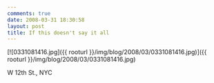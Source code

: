 ```yaml
---
comments: true
date: 2008-03-31 18:30:58
layout: post
title: If this doesn't say it all
---
```


[![0331081416.jpg]({{ rooturl }}/img/blog/2008/03/0331081416.jpg)]({{ rooturl }}/img/blog/2008/03/0331081416.jpg)

W 12th St., NYC
